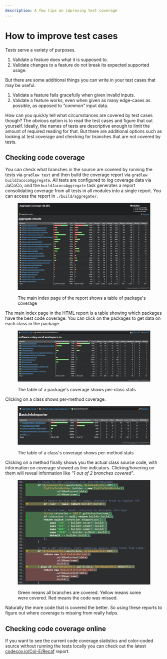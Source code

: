 ```yaml
---
description: A few tips on improving test coverage
---
```


# How to improve test cases

Tests serve a variety of purposes.

1. Validate a feature does what it is supposed to.
2. Validate changes to a feature do not break its expected supported usage.

But there are some additional things you can write in your test cases that may be useful.

1. Validate a feature fails gracefully when given invalid inputs.
2. Validate a feature works, even when given as many edge-cases as possible, as opposed to _"common"_ input data.

How can you quickly tell what circumstances are covered by test cases though? The obvious option is to read the test cases and figure that out yourself. Ideally, the names of tests are descriptive enough to limit the amount of required reading for that. But there are additional options such as looking at test coverage and checking for branches that are not covered by tests.

## Checking code coverage

You can check what branches in the source are covered by running the tests via `gradlew test` and then build the coverage report via `gradlew buildJacocoAggregate`. All tests are configured to log coverage data via JaCoCo, and the `buildJacocoAggregate` task generates a report consolidating coverage from all tests in all modules into a single report. You can access the report in `./build/aggregate/`.

<figure><img src="../.gitbook/assets/Coverage-Index.png" alt=""><figcaption><p>The main index page of the report shows a table of package's coverage</p></figcaption></figure>

The main index page in the HTML report is a table showing which packages have the best code coverage. You can click on the packages to get data on each class in the package.

<figure><img src="../.gitbook/assets/Coverage-Package.png" alt=""><figcaption><p>The table of a package's coverage shows per-class stats</p></figcaption></figure>

Clicking on a class shows per-method coverage.

<figure><img src="../.gitbook/assets/Coverage-Class.png" alt=""><figcaption><p>The table of a class's coverage shows per-method stats</p></figcaption></figure>

Clicking on a method finally shows you the actual class source code, with information on coverage showed as line indicators. Clicking/hovering on them will reveal information like _"1 out of 2 branches covered"_.

<figure><img src="../.gitbook/assets/Coverage-Class-Source.png" alt=""><figcaption><p>Green means all branches are covered. Yellow means some were covered. Red means the code was missed.</p></figcaption></figure>

Naturally the more code that is covered the better. So using these reports to figure out where coverage is missing from really helps.

## Checking code coverage online

If you want to see the current code coverage statistics and color-coded source without running the tests locally you can check out the latest [codecov.io/Col-E/Recaf](https://app.codecov.io/gh/Col-E/Recaf) report.
